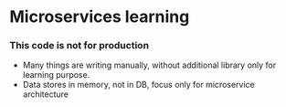 # Microservices learning

### This code is not for production
* Many things are writing manually, without additional library only for learning purpose.
* Data stores in memory, not in DB, focus only for microservice architecture